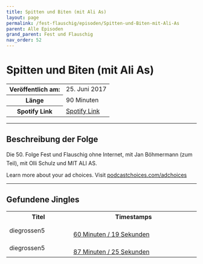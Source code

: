 ```yaml
---
title: Spitten und Biten (mit Ali As)
layout: page
permalink: /fest-flauschig/episoden/Spitten-und-Biten-mit-Ali-As
parent: Alle Episoden
grand_parent: Fest und Flauschig
nav_order: 52
---
```


# Spitten und Biten (mit Ali As)
<table class="resp-table dcf-table dcf-table-responsive dcf-table-bordered dcf-table-striped dcf-w-100%">
                    <tbody>
                        <tr>
                            <th scope="row">Veröffentlich am:</th>
                            <td data-label="Veröffentlich am:">25. Juni 2017</td>
                        </tr>
                        <tr>
                            <th scope="row">Länge </th>
                            <td data-label="Länge ">90 Minuten</td>
                        </tr><tr>
                                <th scope="row">Spotify Link</th>
                                <td data-label="Spotify Link"><a href="https://open.spotify.com/episode/53Z31gHj12iPTGG33UGiXJ">Spotify Link</a></td>
                            </tr></tbody>
                </table>

***

## Beschreibung der Folge

<div>
Die 50. Folge Fest und Flauschig ohne Internet, mit Jan Böhmermann (zum Teil), mit Olli Schulz und MIT ALI AS.<p> </p><p>Learn more about your ad choices. Visit <a href="https://podcastchoices.com/adchoices">podcastchoices.com/adchoices</a></p>  
</div>

***

## Gefundene Jingles

<table style="display: table;">
                                    <tr>
                                        <th class="tableColumnTitle">Titel</th>
                                        <th class="tableColumnTimestamps">Timestamps</th>
                                    </tr>
                                    <tr>
                                <td markdown="span"  class="tableColumnTitle">diegrossen5</td>
                                <td markdown="span" class="tableColumnTimestamps">
                                <br>
                                <a href="https://open.spotify.com/episode/53Z31gHj12iPTGG33UGiXJ?t=3619">
                                60 Minuten / 19 Sekunden</a>
                                </td></tr><tr>
                                <td markdown="span"  class="tableColumnTitle">diegrossen5</td>
                                <td markdown="span" class="tableColumnTimestamps">
                                <br>
                                <a href="https://open.spotify.com/episode/53Z31gHj12iPTGG33UGiXJ?t=5245">
                                87 Minuten / 25 Sekunden</a>
                                </td></tr></table>